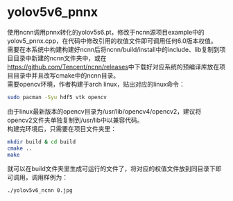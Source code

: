 # yolov5v6_pnnx
使用ncnn调用pnnx转化的yolov5s6.pt，修改于ncnn源项目example中的yolov5_pnnx.cpp，在代码中修改引用的权值文件即可调用任何6.0版本权值。  
需要在本系统中构建构建好ncnn后将ncnn/build/install中的include、lib复制到项目目录中新建的ncnn文件夹中，或在<https://github.com/Tencent/ncnn/releases>中下载好对应系统的预编译库放在项目目录中并且改写cmake中的ncnn目录。  
需要opencv环境，作者构建于arch linux，贴出对应的linux命令： 
```bash
sudo pacman -Syu hdf5 vtk opencv
```
由于linux最新版本的opencv目录为/usr/lib/opencv4/opencv2，建议将opencv2文件夹单独复制到/usr/lib中以兼容代码。  
构建完环境后，只需要在项目文件夹里：
```bash
mkdir build & cd build
cmake ..
make
```
就可以在build文件夹里生成可运行的文件了，将对应的权值文件放到同目录下即可调用，调用样例为：
```bash
./yolov5v6_ncnn 0.jpg
```
